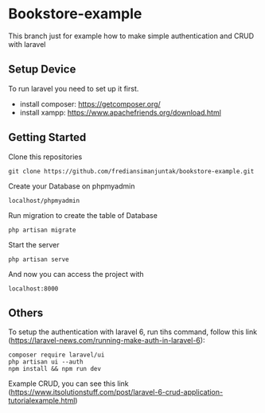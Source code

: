# Bookstore-example
This branch just for example how to make simple authentication and CRUD with laravel

## Setup Device

To run laravel you need to set up it first.
- install composer: https://getcomposer.org/
- install xampp: https://www.apachefriends.org/download.html
    
    
## Getting Started

Clone this repositories

    git clone https://github.com/frediansimanjuntak/bookstore-example.git
    
Create your Database on phpmyadmin

    localhost/phpmyadmin
    
Run migration to create the table of Database

    php artisan migrate
    
Start the server
    
    php artisan serve
    
And now you can access the project with 
    
    localhost:8000


## Others

To setup the authentication with laravel 6, run tihs command, follow this link (https://laravel-news.com/running-make-auth-in-laravel-6):

    composer require laravel/ui
    php artisan ui --auth
    npm install && npm run dev


Example CRUD, you can see this link (https://www.itsolutionstuff.com/post/laravel-6-crud-application-tutorialexample.html)
